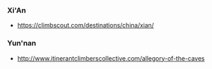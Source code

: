 ### Xi'An

* https://climbscout.com/destinations/china/xian/



### Yun'nan
* http://www.itinerantclimberscollective.com/allegory-of-the-caves

